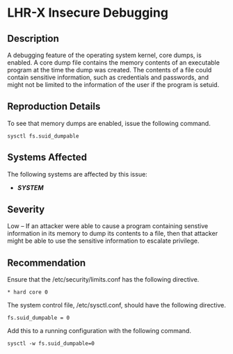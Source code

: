LHR-X Insecure Debugging
========================

Description
-----------
A debugging feature of the operating system kernel, core dumps, is enabled. A core dump file contains the memory contents of an executable program at the time the dump was created. The contents of a file could contain sensitive information, such as credentials and passwords, and might not be limited to the information of the user if the program is setuid.

Reproduction Details
--------------------
To see that memory dumps are enabled, issue the following command.
```
sysctl fs.suid_dumpable 
```

Systems Affected
----------------
The following systems are affected by this issue:
  * ***SYSTEM***

Severity
--------
Low – If an attacker were able to cause a program containing senstive information in its memory to dump its contents to a
file, then that attacker might be able to use the sensitive information to escalate privilege.

Recommendation
--------------
Ensure that the /etc/security/limits.conf has the following directive.
```
* hard core 0
```
The system control file, /etc/sysctl.conf, should have the following directive.
```
fs.suid_dumpable = 0
```
Add this to a running configuration with the following command.
```
sysctl -w fs.suid_dumpable=0
```
